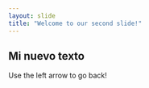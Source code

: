 ```yaml
---
layout: slide
title: "Welcome to our second slide!"
---
```

## Mi nuevo texto
Use the left arrow to go back!
